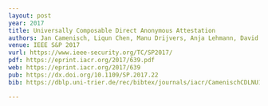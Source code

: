 ```yaml
---
layout: post
year: 2017
title: Universally Composable Direct Anonymous Attestation
authors: Jan Camenisch, Liqun Chen, Manu Drijvers, Anja Lehmann, David Novick, Rainer Urian
venue: IEEE S&P 2017
vurl: https://www.ieee-security.org/TC/SP2017/
pdf: https://eprint.iacr.org/2017/639.pdf
web: https://eprint.iacr.org/2017/639
pub: https://dx.doi.org/10.1109/SP.2017.22
bib: https://dblp.uni-trier.de/rec/bibtex/journals/iacr/CamenischCDLNU17

---
```


